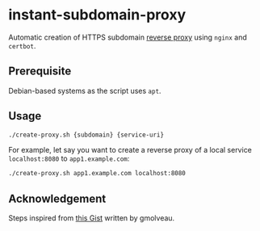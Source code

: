 # instant-subdomain-proxy

Automatic creation of HTTPS subdomain [reverse proxy](https://en.wikipedia.org/wiki/Reverse_proxy) using `nginx` and `certbot`.

## Prerequisite

Debian-based systems as the script uses `apt`.

## Usage

```bash
./create-proxy.sh {subdomain} {service-uri}
```

For example, let say you want to create a reverse proxy of a local service `localhost:8080` to `app1.example.com`:

```bash
./create-proxy.sh app1.example.com localhost:8080
```

## Acknowledgement

Steps inspired from [this Gist](https://gist.github.com/gmolveau/5e5b0bd2773100d85d9302d0fa96632d) written by gmolveau.